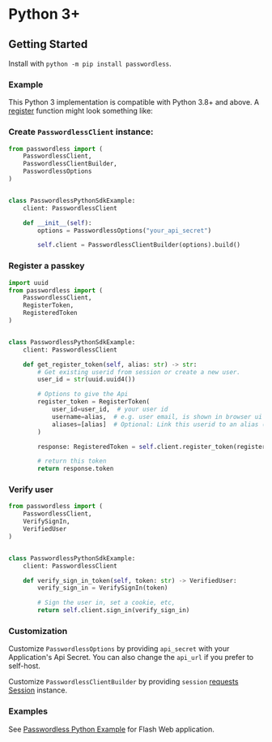 # Python 3+

## Getting Started

Install with `python -m pip install passwordless`.

### Example

This Python 3 implementation is compatible with Python 3.8+ and above. A [register](../api#register-token) function might look something like:

### Create `PasswordlessClient` instance:

```python
from passwordless import (
    PasswordlessClient,
    PasswordlessClientBuilder,
    PasswordlessOptions
)


class PasswordlessPythonSdkExample:
    client: PasswordlessClient

    def __init__(self):
        options = PasswordlessOptions("your_api_secret")

        self.client = PasswordlessClientBuilder(options).build()

```

### Register a passkey

```python
import uuid
from passwordless import (
    PasswordlessClient,
    RegisterToken,
    RegisteredToken
)


class PasswordlessPythonSdkExample:
    client: PasswordlessClient

    def get_register_token(self, alias: str) -> str:
        # Get existing userid from session or create a new user.
        user_id = str(uuid.uuid4())

        # Options to give the Api
        register_token = RegisterToken(
            user_id=user_id,  # your user id
            username=alias,  # e.g. user email, is shown in browser ui
            aliases=[alias]  # Optional: Link this userid to an alias (e.g. email)
        )

        response: RegisteredToken = self.client.register_token(register_token)

        # return this token
        return response.token
```

### Verify user

```python
from passwordless import (
    PasswordlessClient,
    VerifySignIn,
    VerifiedUser
)


class PasswordlessPythonSdkExample:
    client: PasswordlessClient

    def verify_sign_in_token(self, token: str) -> VerifiedUser:
        verify_sign_in = VerifySignIn(token)

        # Sign the user in, set a cookie, etc,
        return self.client.sign_in(verify_sign_in)
```

### Customization

Customize `PasswordlessOptions` by providing `api_secret` with your Application's Api Secret.
You can also change the `api_url` if you prefer to self-host.

Customize `PasswordlessClientBuilder` by providing `session` [requests Session](https://requests.readthedocs.io/en/latest/) instance.

### Examples

See [Passwordless Python Example](https://github.com/passwordless/passwordless-python/tree/main/examples/flask) for Flash Web application.
